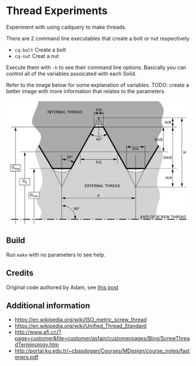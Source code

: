 # Thread Experiments

Experiment with using cadquery to make threads.

There are 2 command line executables that create a bolt or nut respectively

- `cq-bolt` Create a bolt
- `cq-nut` Creat a nut

Execute them with `-h` to see their command line options. Basically you
can control all of the variables assoicated with each Solid.

Refer to the image below for some explanation of variables.
TODO: create a better image with more information that relates to the parameters.

![](./images/iso-metric-screw-thread.png)

## Build

Run `make` with no parameters to see help.

## Credits
Original code authored by Adam, see [this post](https://groups.google.com/g/cadquery/c/5kVRpECcxAU/m/7no7_ja6AAAJ)

## Additional information

- https://en.wikipedia.org/wiki/ISO_metric_screw_thread
- https://en.wikipedia.org/wiki/Unified_Thread_Standard
- http://www.afi.cc/?page=customer&file=customer/asfain/customerpages/Blog/ScrewThreadTerminology.htm
- http://portal.ku.edu.tr/~cbasdogan/Courses/MDesign/course_notes/fasteners.pdf
